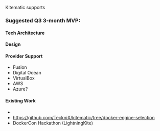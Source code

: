 Kitematic supports 

### Suggested Q3 3-month MVP:

#### Tech Architecture

#### Design

#### Provider Support
- Fusion
- Digital Ocean
- VirtualBox
- AWS
- Azure?

#### Existing Work

- 
- https://github.com/TeckniX/kitematic/tree/docker-engine-selection
- DockerCon Hackathon (LightningKite)